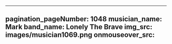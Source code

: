 ------
pagination_pageNumber: 1048
musician_name: Mark
band_name: Lonely The Brave
img_src: images/musician1069.png
onmouseover_src: 
------
